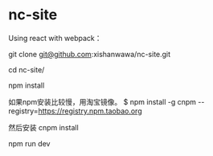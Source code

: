 # nc-site

Using react with webpack：

git clone git@github.com:xishanwawa/nc-site.git

cd nc-site/

npm install

如果npm安装比较慢，用淘宝镜像。
$ npm install -g cnpm --registry=https://registry.npm.taobao.org

然后安装
cnpm install

npm run dev